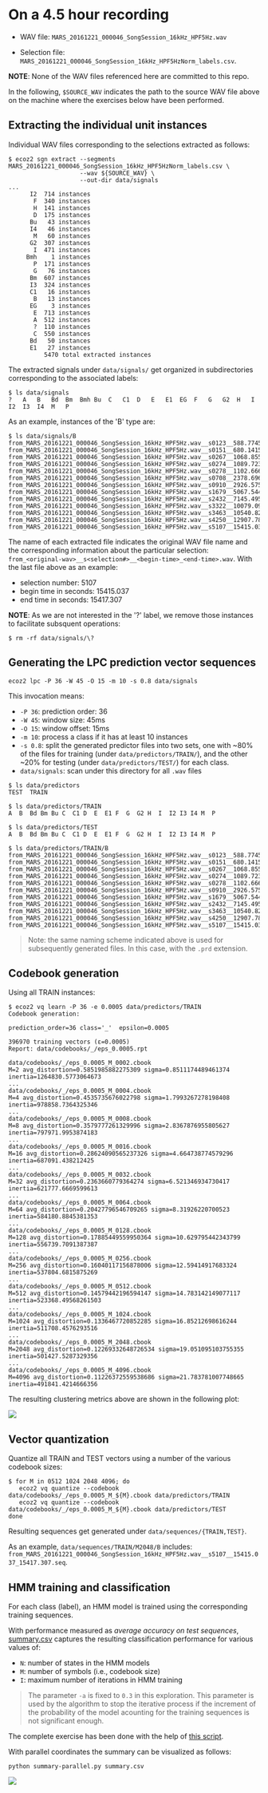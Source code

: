 # On a 4.5 hour recording

- WAV file: `MARS_20161221_000046_SongSession_16kHz_HPF5Hz.wav`

- Selection file: `MARS_20161221_000046_SongSession_16kHz_HPF5HzNorm_labels.csv`.

**NOTE**: None of the WAV files referenced here are committed to this repo.

 
In the following, `$SOURCE_WAV` indicates the path to the source WAV file
above on the machine where the exercises below have been performed.

## Extracting the individual unit instances

Individual WAV files corresponding to the selections extracted as follows:

```
$ ecoz2 sgn extract --segments MARS_20161221_000046_SongSession_16kHz_HPF5HzNorm_labels.csv \
                    --wav ${SOURCE_WAV} \
                    --out-dir data/signals
...
      I2  714 instances
       F  340 instances
       H  141 instances
       D  175 instances
      Bu   43 instances
      I4   46 instances
       M   60 instances
      G2  307 instances
       I  471 instances
     Bmh    1 instances
       P  171 instances
       G   76 instances
      Bm  607 instances
      I3  324 instances
      C1   16 instances
       B   13 instances
      EG    3 instances
       E  713 instances
       A  512 instances
       ?  110 instances
       C  550 instances
      Bd   50 instances
      E1   27 instances
          5470 total extracted instances 
```

The extracted signals under `data/signals/` get organized in subdirectories
corresponding to the associated labels:

```
$ ls data/signals
?   A   B   Bd  Bm  Bmh Bu  C   C1  D   E   E1  EG  F   G   G2  H   I   I2  I3  I4  M   P
```

As an example, instances of the 'B' type are:

```
$ ls data/signals/B
from_MARS_20161221_000046_SongSession_16kHz_HPF5Hz.wav__s0123__588.77454_591.3191.wav
from_MARS_20161221_000046_SongSession_16kHz_HPF5Hz.wav__s0151__680.14154_680.8046.wav
from_MARS_20161221_000046_SongSession_16kHz_HPF5Hz.wav__s0267__1068.8552_1069.205.wav
from_MARS_20161221_000046_SongSession_16kHz_HPF5Hz.wav__s0274__1089.723_1090.6355.wav
from_MARS_20161221_000046_SongSession_16kHz_HPF5Hz.wav__s0278__1102.666_1103.1608.wav
from_MARS_20161221_000046_SongSession_16kHz_HPF5Hz.wav__s0708__2378.6963_2380.534.wav
from_MARS_20161221_000046_SongSession_16kHz_HPF5Hz.wav__s0910__2926.575_2929.6223.wav
from_MARS_20161221_000046_SongSession_16kHz_HPF5Hz.wav__s1679__5067.5444_5070.2764.wav
from_MARS_20161221_000046_SongSession_16kHz_HPF5Hz.wav__s2432__7145.495_7147.0107.wav
from_MARS_20161221_000046_SongSession_16kHz_HPF5Hz.wav__s3322__10079.092_10080.35.wav
from_MARS_20161221_000046_SongSession_16kHz_HPF5Hz.wav__s3463__10540.822_10543.197.wav
from_MARS_20161221_000046_SongSession_16kHz_HPF5Hz.wav__s4250__12907.783_12909.293.wav
from_MARS_20161221_000046_SongSession_16kHz_HPF5Hz.wav__s5107__15415.037_15417.307.wav
```

The name of each extracted file indicates the original WAV file name
and the corresponding information about the particular selection:  
`from_<original-wav>__s<selection#>__<begin-time>_<end-time>.wav`.
With the last file above as an example:

- selection number: 5107
- begin time in seconds: 15415.037
- end time in seconds: 15417.307

**NOTE**: As we are not interested in the '?' label, we remove those
instances to facilitate subsquent operations:

```
$ rm -rf data/signals/\?
```

## Generating the LPC prediction vector sequences

```
ecoz2 lpc -P 36 -W 45 -O 15 -m 10 -s 0.8 data/signals
```

This invocation means:

- `-P 36`: prediction order: 36
- `-W 45`: window size: 45ms
- `-O 15`: window offset: 15ms
- `-m 10`: process a class if it has at least 10 instances
- `-s 0.8`: split the generated predictor files into two sets,
  one with ~80% of the files for training (under `data/predictors/TRAIN/`),
  and the other ~20% for testing (under `data/predictors/TEST/`) for each class.
- `data/signals`: scan under this directory for all `.wav` files

```
$ ls data/predictors
TEST  TRAIN

$ ls data/predictors/TRAIN
A  B  Bd Bm Bu C  C1 D  E  E1 F  G  G2 H  I  I2 I3 I4 M  P

$ ls data/predictors/TEST
A  B  Bd Bm Bu C  C1 D  E  E1 F  G  G2 H  I  I2 I3 I4 M  P

$ ls data/predictors/TRAIN/B
from_MARS_20161221_000046_SongSession_16kHz_HPF5Hz.wav__s0123__588.77454_591.3191.prd
from_MARS_20161221_000046_SongSession_16kHz_HPF5Hz.wav__s0151__680.14154_680.8046.prd
from_MARS_20161221_000046_SongSession_16kHz_HPF5Hz.wav__s0267__1068.8552_1069.205.prd
from_MARS_20161221_000046_SongSession_16kHz_HPF5Hz.wav__s0274__1089.723_1090.6355.prd
from_MARS_20161221_000046_SongSession_16kHz_HPF5Hz.wav__s0278__1102.666_1103.1608.prd
from_MARS_20161221_000046_SongSession_16kHz_HPF5Hz.wav__s0910__2926.575_2929.6223.prd
from_MARS_20161221_000046_SongSession_16kHz_HPF5Hz.wav__s1679__5067.5444_5070.2764.prd
from_MARS_20161221_000046_SongSession_16kHz_HPF5Hz.wav__s2432__7145.495_7147.0107.prd
from_MARS_20161221_000046_SongSession_16kHz_HPF5Hz.wav__s3463__10540.822_10543.197.prd
from_MARS_20161221_000046_SongSession_16kHz_HPF5Hz.wav__s4250__12907.783_12909.293.prd
from_MARS_20161221_000046_SongSession_16kHz_HPF5Hz.wav__s5107__15415.037_15417.307.prd
```

> Note: the same naming scheme indicated above is used for subsequently
> generated files. In this case, with the `.prd` extension.

## Codebook generation

Using all TRAIN instances:

```
$ ecoz2 vq learn -P 36 -e 0.0005 data/predictors/TRAIN
Codebook generation:

prediction_order=36 class='_'  epsilon=0.0005

396970 training vectors (ε=0.0005)
Report: data/codebooks/_/eps_0.0005.rpt

data/codebooks/_/eps_0.0005_M_0002.cbook
M=2 avg_distortion=0.5851985882275309 sigma=0.8511174489461374 inertia=1264830.5773064673
...
data/codebooks/_/eps_0.0005_M_0004.cbook
M=4 avg_distortion=0.4535735676022798 sigma=1.7993267278198408 inertia=978858.7364325346
...
data/codebooks/_/eps_0.0005_M_0008.cbook
M=8 avg_distortion=0.3579777261329996 sigma=2.8367876955805627 inertia=797971.9953874183
...
data/codebooks/_/eps_0.0005_M_0016.cbook
M=16 avg_distortion=0.28624090565237326 sigma=4.664738774579296 inertia=687091.438212425
...
data/codebooks/_/eps_0.0005_M_0032.cbook
M=32 avg_distortion=0.2363660779364274 sigma=6.521346934730417 inertia=621777.6669599613
...
data/codebooks/_/eps_0.0005_M_0064.cbook
M=64 avg_distortion=0.20427796546709265 sigma=8.31926220700523 inertia=584180.8845381353
...
data/codebooks/_/eps_0.0005_M_0128.cbook
M=128 avg_distortion=0.17885449559950364 sigma=10.629795442343799 inertia=556739.7091387387
...
data/codebooks/_/eps_0.0005_M_0256.cbook
M=256 avg_distortion=0.16040117156878006 sigma=12.59414917683324 inertia=537804.6815875269
...
data/codebooks/_/eps_0.0005_M_0512.cbook
M=512 avg_distortion=0.14579442196594147 sigma=14.783142149077117 inertia=523368.49568261503
...
data/codebooks/_/eps_0.0005_M_1024.cbook
M=1024 avg_distortion=0.1336467720852285 sigma=16.85212698616244 inertia=511708.4576293516
...
data/codebooks/_/eps_0.0005_M_2048.cbook
M=2048 avg_distortion=0.12269332648726534 sigma=19.051095103755355 inertia=501427.5287329356
...
data/codebooks/_/eps_0.0005_M_4096.cbook
M=4096 avg_distortion=0.11226372559538686 sigma=21.783781007748665 inertia=491841.4214666356

```

The resulting clustering metrics above are shown in the following plot:

![](cb_evaluation.png)

## Vector quantization

Quantize all TRAIN and TEST vectors using a number of the various
codebook sizes:

```
$ for M in 0512 1024 2048 4096; do 
   ecoz2 vq quantize --codebook data/codebooks/_/eps_0.0005_M_${M}.cbook data/predictors/TRAIN
   ecoz2 vq quantize --codebook data/codebooks/_/eps_0.0005_M_${M}.cbook data/predictors/TEST
done
```

Resulting sequences get generated under `data/sequences/{TRAIN,TEST}`.

As an example, `data/sequences/TRAIN/M2048/B` includes:
`from_MARS_20161221_000046_SongSession_16kHz_HPF5Hz.wav__s5107__15415.037_15417.307.seq`.

## HMM training and classification

For each class (label), an HMM model is trained using the corresponding
training sequences.

With performance measured as *average accuracy on test sequences*,
[summary.csv](summary.csv) captures the resulting
classification performance for various values of:

- `N`: number of states in the HMM models
- `M`: number of symbols (i.e., codebook size)
- `I`: maximum number of iterations in HMM training

> The parameter `-a` is fixed to `0.3` in this exploration.
> This parameter is used by the algorithm to stop the iterative process
> if the increment of the probability of the model acounting for the
> training sequences is not significant enough.

The complete exercise has been done with the help of [this script](hmm-exercise.sh).

With parallel coordinates the summary can be visualized as follows:

    python summary-parallel.py summary.csv

![](summary-parallel.png)
